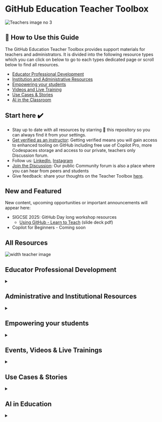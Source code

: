 # GitHub Education Teacher Toolbox
![Teachers image no 3](https://github.com/user-attachments/assets/c10c5d18-0639-41f4-87a8-e58714925474)


## 👀 How to Use this Guide
The GitHub Education Teacher Toolbox provides support materials for teachers and administrators. It is divided into the following resource types which you can click on below to go to each types dedicated page or scroll below to find all resources.

- [Educator Professional Development](https://github.com/github-education-resources/teacher-toolbox/blob/main/professional-development/professional-resources.md)
- [Institution and Administrative Resources](https://github.com/github-education-resources/teacher-toolbox/blob/main/admin/schools-and-administrators.md)
- [Empowering your students](https://github.com/github-education-resources/teacher-toolbox/blob/main/students/student-resources.md)
- [Videos and Live Training](https://github.com/github-education-resources/teacher-toolbox/blob/main/events-videos/events-videos.md)
- [Use Cases & Stories](https://github.com/github-education-resources/teacher-toolbox/blob/main/stories/stories-use-cases.md)
- [AI in the Classroom](https://github.com/github-education-resources/teacher-toolbox/blob/main/ai-education/ai-in-education.md)

## Start here ✔️
- Stay up to date with all resources by starring 🌟 this repository so you can always find it from your settings.
- [Get verified as an instructor](https://education.github.com/discount_requests/application?utm_source=2025-2-27-Toolbox-Teacher): Getting verified means you will gain access to enhanced tooling on GitHub including free use of Copilot Pro, more Codespaces storage and access to our private, teachers only Discussion forum.
- Follow us: [LinkedIn](https://www.linkedin.com/showcase/github-education), [Instagram](https://www.instagram.com/githubeducation)
- [Join the Discussion](https://github.com/orgs/community/discussions/categories/github-education): Our public Community forum is also a place where you can hear from peers and students
- Give feedback: share your thoughts on the Teacher Toolbox [here](https://survey3.medallia.com/?kD0mmG-toolbox ).

## New and Featured
New content, upcoming opportunities or important announcements will appear here:
- SIGCSE 2025: GitHub Day long workshop resources
  - [Using GitHub - Learn to Teach](https://github.com/user-attachments/files/19062285/Using.GitHub.in.Education.SIGCSE.2025.1.pdf) (slide deck pdf)   
- Copilot for Beginners - Coming soon


## All Resources

![width teacher image](https://github.com/user-attachments/assets/3d0ba13b-07df-475d-877d-d16515513aea)


## Educator Professional Development
<details><summary>

</summary>


Browse through quick start guides, courses, demos and tutorials to get you started and upskilled on GitHub and Open Source. Here you'll find handy Docs and Discussions, useful repos, courses and research that will not only help you in the classroom, but along your journey using our developer tools.

## Docs, Quickstarts, Guides
- [Quickstart for GitHub Educators](https://docs.github.com/en/education/quickstart)
- [GitHub Education for Teachers](https://docs.github.com/en/education/explore-the-benefits-of-teaching-and-learning-with-github-education/github-education-for-teachers)
- [Skills](https://skills.github.com/)
- [EDU Resource Guide](https://github.com/github-education-resources/edu-resource-guide)
- [Educator & Classroom FAQ](https://github.com/orgs/community/discussions/145312)
- [Good First Issues](https://forgoodfirstissue.github.com/)
- [Open Source Guides](https://opensource.guide/)

## Certifications
Getting GitHub certified is a resounding endorsement that validates your skills, credibility, trust, and knowledge of the technologies and developer tools that are used by more than 100 million developers worldwide. All Certifications are now available in English, Japanese, Korean, Portuguese, and Spanish. Prepare with resources available on [MS Learn](https://learn.microsoft.com/en-us/training/github/) and [trusted partners](https://resources.github.com/learn/training-partners/). For more details, check out our [FAQs](https://examregistration.github.com/faq) or contact the certifications team at gh-certification@github.com.

- [All Certifications](https://resources.github.com/learn/certifications/).
- [GitHub Foundations](https://examregistration.github.com/certification/GHF), [pdf study guide](https://assets.ctfassets.net/wfutmusr1t3h/1kmMx7AwI4qH8yIZgOmQlP/79e6ff1dfdee589d84a24dd763b1eef7/github-foundations-exam-study-guide__1_.pdf)
- [GitHub Actions](https://examregistration.github.com/certification/ACTIONS), [pdf study guide](https://assets.ctfassets.net/wfutmusr1t3h/2mMJ6nECbUAdiQMTObbPw6/67cfbffa68fed774a1d280c6c1346635/github-actions-exam-preparation-study-guide__3_.pdf)
- [GitHub Advanced Security](https://examregistration.github.com/certification/GHAS), [pdf study guide](https://assets.ctfassets.net/wfutmusr1t3h/4WQrNeENScZlISZKdknVbK/fa664e4ba61056df9194331de18aec0b/github-advanced-security-exam-preparation-study-guide__4_.pdf)
- [GitHub Administration](https://examregistration.github.com/certification/ADMIN), [pdf study guide](https://assets.ctfassets.net/wfutmusr1t3h/5zTfUfFWQknwoUVA1SAw0o/16e2f7904ae2f5cdeb7d91ad32d4547e/github-administration-exam-preparation-study-guide__2_.pdf)
- [GitHub Copilot](https://examregistration.github.com/certification/COPILOT), [pdf study guide](https://assets.ctfassets.net/wfutmusr1t3h/3i7ISEUsTLBgOGrWrML07y/dd586e2b2b607988e2679ed8cce36a76/github-copilot-exam-preparation-study-guide.pdf)

## Courses
- [Intro to VS Code for Education](https://learn.microsoft.com/en-us/training/modules/visual-studio-code-education-introduction/)
- [Mastering GitHub Copilot for Paired Programming - Course](https://github.com/microsoft/Mastering-GitHub-Copilot-for-Paired-Programming?tab=readme-ov-file)
- [Open Source Learning Path (Intro to Open Source, Becoming a Maintainer)](https://opensauced.pizza/learn/)
- [Intro to Git & GitHub (Roadmap.sh)](https://roadmap.sh/git-github)


 </details>

## Administrative and Institutional Resources
<details><summary>

</summary>

Learn about getting free GitHub Enterprise through our Campus program,  how you bring GitHub to your campus, Hackathons from an admin's perspective, how researchers use GitHub and helpful curriculum you can use in teaching.

- [Best Practices for Setting Up Your GitHub Enterprise Account for Schools and Teachers](https://github.com/github-education-resources/teacher-toolbox/blob/main/admin/enterprise-arch.md)
- [All about Classroom](https://github.com/github-education-resources/edu-resource-guide?tab=readme-ov-file#all-things-github-classroom)

 ## Curriculum
- [Intro to Web Dev for Beginners - Curriculum](https://microsoft.github.io/Web-Dev-For-Beginners/#/)
- [Machine Learning for Beginners - Curriculum](https://microsoft.github.io/ML-For-Beginners/#/)
- [Arm Education](https://github.com/arm-university): Educational materials created & produced by Arm Education for use by schools, universities and early career engineers
- [CS50](https://github.com/cs50): Curriculum, lectures and other resources for Harvard's Computer Science 50 course

 ## Campus Program
- [GitHub Campus Program - primary webpage](https://github.com/edu/schools)
- [GitHub Campus Program - About - documentation](https://docs.github.com/en/education/explore-the-benefits-of-teaching-and-learning-with-github-education/use-github-at-your-educational-institution/about-github-campus-program)
- [About GitHub Enterprise Cloud](https://docs.github.com/en/enterprise-cloud@latest/admin/overview/about-github-enterprise-cloud)
- [About GitHub Enterprise Server](https://docs.github.com/en/enterprise-server@3.9/admin/overview/about-github-enterprise-server)
- [How to add Enterprise Owners](https://docs.github.com/en/enterprise-cloud@latest/admin/managing-accounts-and-repositories/managing-users-in-your-enterprise/inviting-people-to-manage-your-enterprise)
- [How to add Organization Admins](https://docs.github.com/en/organizations/organizing-members-into-teams/adding-organization-members-to-a-team)
- [Creating your organization](https://docs.github.com/en/enterprise-server@3.11/organizations/collaborating-with-groups-in-organizations/creating-a-new-organization-from-scratch)
- [GitHub Education for Schools Partner Program Use Agreement](https://github.com/edu/schools/terms)
- [GitHub General Privacy Statement](https://docs.github.com/en/site-policy/privacy-policies/github-general-privacy-statement)
- [GitHub Security Policies](https://docs.github.com/en/site-policy/security-policies)

## Hackathons on your campus
- [A College Admin's Guide to Hackathons](https://mlh.io/college-administrator-hackathon-guide)
- [A High School Admin's Guide to Hackathons](https://mlh.io/high-school-administrator-hackathon-guide)

## Research & Researchers
- [Learn how to connect your ORCiD to your GitHub profile](https://docs.github.com/en/account-and-profile/setting-up-and-managing-your-github-profile/customizing-your-profile/personalizing-your-profile#a[%E2%80%A6]e)
- [Make your repository citeable with citation files](https://docs.github.com/en/repositories/managing-your-repositorys-settings-and-features/customizing-your-repository/about-citation-files)
- [Issue a persistent identifier for your repository with Zenodo](https://docs.github.com/en/repositories/archiving-a-github-repository/referencing-and-citing-content)
- [Add your research institution to The Research Organization Registry](https://ror.org/)
- [Read The Turin Way Handbook to reproducible, ethical and collaborative data science](https://book.the-turing-way.org/index.html)
- [Learn how to build an inclusive culture of open science with NASA TOPS training on Open science](https://app.openscience101.org/)
- [Learn about Stanford University’s Living Textbook Intiative](https://digitaleducation.stanford.edu/news/living-textbooks-help-envision-era-educational-abundance)

## Open Source Program Offices (OSPO)
On behalf of the GitHub OSPO we are sharing our policies, tools, and best practices to guide you through the first 6-12 months of your organization's open source journey.

- [GitHub OSPO resources](https://github.com/github/github-ospo?tab=readme-ov-file)
- [Talk Openly Develop Openly](https://todogroup.org/)
- [The OSPO Alliance](https://ospo-alliance.org/)

 </details>

## Empowering your students
 <details><summary>

</summary>

Discover ways you empower your students with learner resources made just for them including the Student Developer Pack, the Campus Experts program and how they can build a tech community though our partnerships with Hack Club, MLH and Codedex.

The first thing we recommend students do is [get verified](https://education.github.com/discount_requests/application?utm_source=2025-2-27-Toolbox-Student) through GitHub Education. Once verified, they'll have access to student benefits including the Student Developer Pack, a GitHub Pro badge and Copilot Pro.

## Student Resources
- [GitHub Education for students (Docs)](https://docs.github.com/en/education/explore-the-benefits-of-teaching-and-learning-with-github-education/github-education-for-students)
- [GitHub Student Developer Pack](https://education.github.com/pack)
- [Student Developer Pack Application FAQs & Common Rejection Reasons](https://github.com/orgs/community/discussions/111352)
- [Games on GitHub](https://github.com/leereilly/games): A list of open source games and game-related projects that can be found on GitHub - old school text adventures, educational games, 8-bit platform games, browser-based games, indie games, GameJam projects, add-ons/maps/hacks/plugins for commercial games, libraries, frameworks, engines, you name it.

## Campus Experts
GitHub Campus Experts are student leaders that strive to build diverse and inclusive spaces to learn skills, share their experiences, and build projects together. GitHub Campus Experts can be found across the globe leading in-person and online conferences, meetups, and hackathons, and maintaining open-source projects. 
- [Campus Experts Program](https://github.com/education/students/campus-expert)
- [Campus Experts Blog: How to become a Campus Expert](https://dev.to/gh-campus-experts/campus-experts-applications-august-2024-46pl)

## Partner resources
<img width="311" alt="mlh-logo-color" src="https://github.com/user-attachments/assets/f31db780-18e6-4f31-80d9-eb0f5648f6e6" />

Major League Hacking (MLH) is the official student hackathon league. Each year, we power over 300 weekend-long invention competitions that inspire innovation, cultivate communities and teach computer science skills to more than 500,000 developers around the world. 
- [MLH Hackathons](https://mlh.io/seasons/2025/events)
- [Global Hack Week](https://ghw.mlh.io/?_gl=1*kacql5*_ga*MTUzNDE5NTQ2OS4xNzI3MTA1NjA5*_ga_E5KT6TC4TK*MTczOTI5ODM2OS4zNS4xLjE3MzkzMDAwNjguMC4wLjA.)
- [MLH Student Hackathon Organizer Guide](https://github.com/MLH/mlh-hackathon-organizer-guide/blob/master/SUMMARY.md)

 ***
 ![hack club sticker logos](https://github.com/user-attachments/assets/0019df98-679c-4630-9935-1fea2d24915d)

Hack Club is a worldwide community of high school hackers. By the students, for the students. We partner with Hack Club to support the next generation of developers all over the world.
- Request free posters for your classroom [here](https://forms.hackclub.com/posters).
- [Learn how students can start a Hack Club at their school](https://hackclub.com/clubs/).
- [Find inspiration for coding jams, projects and tech workshops for teens](https://toolbox.hackclub.com/?category=&query=).

***
 ![microsoft-small](https://github.com/user-attachments/assets/ea5b2096-20b7-43f7-835d-845a71e9e705)

 
[Microsoft Learn Student Hub](https://learn.microsoft.com/en-us/training/student-hub/?WT.mc_id=StudentContent__-web-cxa)
Dive into the world of AI with our comprehensive resources and use your creativity and passion to dream up an imaginary destination, then prompt Copilot to create and refine writings and visuals to tell its story. Grow as student founder or tech leader, explore cutting-edge Microsoft AI technology, and develop technical skills that align with your interests and aspirations.
 
- [Microsoft student ambassadors](https://mvp.microsoft.com/studentambassadors)
Students can join global community of students who are passionate about building AI-driven solutions with Microsoft technology. Accelerate innovation and grow the skills you need to have greater impact in the projects and communities that matter to you. Student Ambassadors complete activities and make contributions to the community in order to progress through milestones and unlock additional benefits.

***
![codedex](https://github.com/user-attachments/assets/968a7e4d-3e6b-4497-8493-3dc7cac6b5a0)

[Codédex](https://www.codedex.io/courses) is a learn-to-code platform for Gen Z with courses in Python, HTML, CSS, JavaScript, React, Git & GitHub, Command Line, and more. Students and teachers alike are welcome to start their coding journey with Codédex. Be sure to check out their [community space](https://www.codedex.io/community) featuring monthly challenges, workshops, hackathons, campus tours and more.


 </details>


## Events, Videos & Live Trainings
  <details><summary>

</summary>

Explore upcoming EDU events, live streams and video demos hosted by our team, Campus Experts and partners

## Coming soon: Live trainings for teachers

## Events
- [GitHub Events](https://resources.github.com/events/)
- [GitHub Campus Expert events](https://githubcampus.expert/events)
- [Find Hackathons for University students (MLH)](https://mlh.io/seasons/2025/events)
- [Find Hackathons for high school students (Hack Club)](https://hackathons.hackclub.com/)

## Videos
- [GitHub for Beginners (YouTube playlist)](https://www.youtube.com/playlist?list=PL0lo9MOBetEFcp4SCWinBdpml9B2U25-f)
- [Getting Started with GitHub Classroom (YouTube playlist)](https://www.youtube.com/playlist?list=PLIRjfNq867bewk3ZGV6Z7a16YDNRCpK3u)
- [Codespaces video (15 min to launch)](https://www.youtube.com/watch?v=_01iCF9sO1c&t=1s)
- [Codespaces video (long form, detailed)](https://www.youtube.com/watch?v=mBsvSFbcujg)
- [What is GitHub Actions](https://www.youtube.com/watch?v=URmeTqglS58)
- [Deploy to GitHub Pages with Custom GitHub Actions](https://www.youtube.com/watch?v=Kq28yBigDYw)
- [GitHub Actions (in-depth workshop)](https://www.youtube.com/watch?v=EBcxWDEvgH4)

 </details>


## Use Cases & Stories
  <details><summary>

</summary>

Find useful blog posts, student stories, school use cases and more. If you have a use case for GitHub success in your classroom or institution, you can submit it here.

- [All Education Blog posts](https://github.blog/developer-skills/github-education/)
- [GitHub for Beginners (Blog Posts)](https://github.blog/tag/github-for-beginners/)
- [Foundations Cert available for students](https://github.blog/news-insights/company-news/students-start-building-your-skills-with-the-github-foundations-certification/)
- [Supporting the next generation of developers](https://github.blog/developer-skills/github-education/supporting-the-next-generation-of-developers/)
- [GitHub Classroom for AP Computer Science at Naperville North High School](https://github.blog/news-insights/the-library/github-classroom-for-ap-computer-science-at-naperville-north-high-school/)
- [My first semester using GitHub at Rice University](https://github.blog/news-insights/the-library/my-first-semester-using-github-at-rice-university/)
- [How CS50 uses GitHub to teach computer science](https://github.blog/news-insights/the-library/how-cs50-uses-github-to-teach-computer-science/)

 </details>


## AI in Education
  <details><summary>

</summary>

## Copilot Resources
<img width="1355" alt="Screenshot 2025-02-13 at 1 39 41 PM" src="https://github.com/user-attachments/assets/81a582e5-267d-441a-8a4e-bd198915d7aa" />


GitHub Copilot is an AI coding assistant that helps you write code faster and with less effort, allowing you to focus more energy on problem solving and collaboration. GitHub Copilot includes a suite of features. You can use Copilot to:

- Get code suggestions as you type in your IDE
- Chat with Copilot to ask for help with your code
- Ask Copilot for help using the command line

Accessing Copilot
Copilot is now now available for free. With Copilot free you can get started with up to 50 chats per month, up to 2,000 code completions and much more. As a verified teacher, you'll have access to Copilot pro which includes unlimited chats, code completions and access to other Pro features.


- [Copilot 101: Video Tutorials](https://github.com/features/copilot/tutorials)
- [How to use GitHub Copilot: What it can do and real-world examples](https://github.blog/ai-and-ml/github-copilot/what-can-github-copilot-do-examples/)
- [Copilot Chat Cookbook](https://docs.github.com/en/copilot/copilot-chat-cookbook)
- [Copilot Certification materials](https://learn.microsoft.com/en-us/training/paths/copilot/)
- [Intro to GitHub Copilot (Microsoft Learn Modules)](https://learn.microsoft.com/en-us/training/modules/introduction-to-github-copilot/)
- [Getting Started with GitHub Copilot for Azure](https://techcommunity.microsoft.com/blog/educatordeveloperblog/getting-started-with-github-copilot-for-azure/4290334)
- [Deploy web apps with help from GitHub Copilot for Azure](https://techcommunity.microsoft.com/blog/educatordeveloperblog/deploy-web-apps-with-help-from-github-copilot-for-azure/4291263)


## AI Research and Use Cases
- [How AI code generation works](https://github.blog/ai-and-ml/generative-ai/how-ai-code-generation-works/)
- [Microsoft: Responsible use of artificial intelligence in education](https://learn.microsoft.com/en-us/training/paths/responsible-use-of-artificial-intelligence-in-education/?source=recommendations)
- [Commons: Open Educational Resources, Resources for Teaching AI](https://oercommons.org/curated-collections/1518)
- [How do AI tools impact novice programmers?](https://www.youtube.com/watch?v=kjw6UbZZSFY)
- [Train the Trainer: Unlocking Generative AI Toolkit](https://www.youtube.com/watch?v=dNfTI9HFhdA)
- [Unlock generative AI safely and responsibly—classroom toolkit](https://learn.microsoft.com/en-us/training/educator-center/instructor-materials/classroom-toolkit-unlock-generative-ai-safely-responsibly?culture=en-us&country=us)
- [Building LATAM’s future tech workforce with AI](https://github.blog/developer-skills/github-education/building-latams-future-tech-workforce-with-ai/)

 </details>


